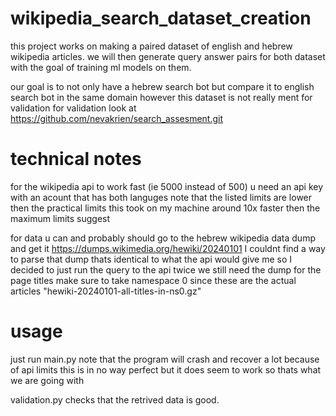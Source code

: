 # wikipedia_search_dataset_creation
this project works on making a paired dataset of english and hebrew wikipedia articles.
we will then generate query answer pairs for both dataset with the goal of training ml models on them.

our goal is to not only have a hebrew search bot but compare it to english search bot in the same domain
however this dataset is not really ment for validation for validation look at https://github.com/nevakrien/search_assesment.git

# technical notes
for the wikipedia api to work fast (ie 5000 instead of 500) u need an api key with an acount that has both languges
note that the listed limits are lower then the practical limits this took on my machine around 10x faster then the maximum limits suggest

for data u can and probably should go to the hebrew wikipedia data dump and get it 
https://dumps.wikimedia.org/hewiki/20240101
I couldnt find a way to parse that dump thats identical to what the api would give me so I decided to just run the query to the api twice we still need the dump for the page titles make sure to take namespace 0 since these are the actual articles	"hewiki-20240101-all-titles-in-ns0.gz"

# usage
just run main.py 
note that the program will crash and recover a lot because of api limits this is in no way perfect but it does seem to work so thats what we are going with

validation.py checks that the retrived data is good.

